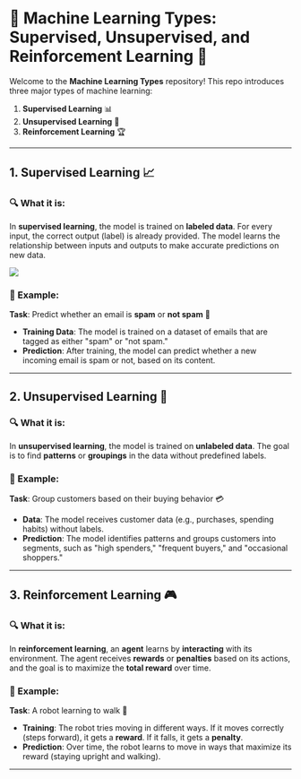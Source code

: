 # 🚀 Machine Learning Types: Supervised, Unsupervised, and Reinforcement Learning 🤖

Welcome to the **Machine Learning Types** repository! This repo introduces three major types of machine learning:

1. **Supervised Learning** 📊
2. **Unsupervised Learning** 🧠
3. **Reinforcement Learning** 🏆

---

## 1. **Supervised Learning** 📈

### 🔍 What it is:
In **supervised learning**, the model is trained on **labeled data**. For every input, the correct output (label) is already provided. The model learns the relationship between inputs and outputs to make accurate predictions on new data.

<img src="https://miro.medium.com/v2/1*Iz7bCLrPTImnBDOOEyE3LA.png" />

### 📝 Example:
**Task**: Predict whether an email is **spam** or **not spam** 📧

- **Training Data**: The model is trained on a dataset of emails that are tagged as either "spam" or "not spam."
- **Prediction**: After training, the model can predict whether a new incoming email is spam or not, based on its content.

---

## 2. **Unsupervised Learning** 🧐

### 🔍 What it is:
In **unsupervised learning**, the model is trained on **unlabeled data**. The goal is to find **patterns** or **groupings** in the data without predefined labels.

### 📝 Example:
**Task**: Group customers based on their buying behavior 💳

- **Data**: The model receives customer data (e.g., purchases, spending habits) without labels.
- **Prediction**: The model identifies patterns and groups customers into segments, such as "high spenders," "frequent buyers," and "occasional shoppers."

---

## 3. **Reinforcement Learning** 🎮

### 🔍 What it is:
In **reinforcement learning**, an **agent** learns by **interacting** with its environment. The agent receives **rewards** or **penalties** based on its actions, and the goal is to maximize the **total reward** over time.

### 📝 Example:
**Task**: A robot learning to walk 🤖

- **Training**: The robot tries moving in different ways. If it moves correctly (steps forward), it gets a **reward**. If it falls, it gets a **penalty**.
- **Prediction**: Over time, the robot learns to move in ways that maximize its reward (staying upright and walking).

---

